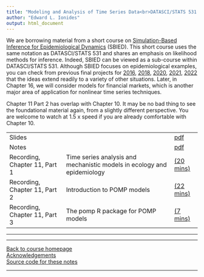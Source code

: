 ```yaml
---
title: "Modeling and Analysis of Time Series Data<br>DATASCI/STATS 531.<br>Chapter 11: Introduction to simulation-based inference for epidemiological dynamics via the pomp R package"
author: "Edward L. Ionides"
output: html_document
---
```


We are borrowing material from a short course on [Simulation-Based Inference for Epidemiological Dynamics](https://kingaa.github.io/sbied/) (SBIED).
This short course uses the same notation as DATASCI/STATS 531 and shares an emphasis on likelihood methods for inference.
Indeed, SBIED can be viewed as a sub-course within DATASCI/STATS 531.
Although SBIED focuses on epidemiological examples, you can check from previous final projects for [2016](http://ionides.github.io/531w16/final_project/), [2018](http://ionides.github.io/531w18/final_project/), [2020](http://ionides.github.io/531w20/final_project/), [2021](http://ionides.github.io/531w21/final_project/), [2022](http://ionides.github.io/531w22/final_project/) that the ideas extend readily to a variety of other situations.
Later, in Chapter 16, we will consider models for financial markets, which is another major area of application for nonlinear time series techniques. 

Chapter 11 Part 2 has overlap with Chapter 10. It may be no bad thing to see the foundational material again, from a slightly different perspective. You are welcome to watch at 1.5 x speed if you are already comfortable with Chapter 10.


| | | | 
|:---|:---|:---|
| Slides  | |  [pdf](https://kingaa.github.io/sbied/intro/slides.pdf) |
| Notes   | | [pdf](https://kingaa.github.io/sbied/intro/notes.pdf) |
| Recording, Chapter 11, Part 1  | Time series analysis and mechanistic models in ecology and epidemiology | [(20 mins)](https://youtu.be/wn4bv3nz0kU) | 
| Recording, Chapter 11, Part 2  | Introduction to POMP models | [(22 mins)](https://youtu.be/-P4lwVDHxjQ) |
| Recording, Chapter 11, Part 3  | The pomp R package for POMP models | [(7 mins)](https://youtu.be/1MY8NuJ5fr4) |
----------------------

----------------------

[Back to course homepage](../index.html)  
[Acknowledgements](../acknowledge.html)  
[Source code for these notes](http://github.com/kingaa/sbied/tree/master/intro)


----------------------
